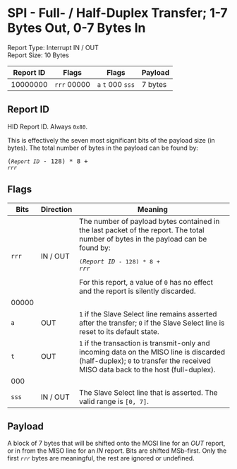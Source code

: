 # SPI - Full- / Half-Duplex Transfer; 1-7 Bytes Out, 0-7 Bytes In
Report Type: Interrupt IN / OUT<br />
Report Size: 10 Bytes

| Report ID | Flags            |  Flags                           | Payload |
|-----------|------------------|----------------------------------|---------|
| 10000000  | `rrr`&nbsp;00000 | `a`&nbsp;`t`&nbsp;000&nbsp;`sss` | 7 bytes |

## Report ID
HID Report ID.  Always `0x80`.

This is effectively the seven most significant bits of the payload size (in bytes).  The total number of bytes in the payload can be found by: <pre>(*`Report ID`* - 128) * 8 + *`rrr`*</pre>

## Flags
| Bits  | Direction | Meaning |
|-------|-----------|---------|
| `rrr` | IN / OUT  | The number of payload bytes contained in the last packet of the report.  The total number of bytes in the payload can be found by: <pre>(*`Report ID`* - 128) * 8 + *`rrr`*</pre>  For this report, a value of `0` has no effect and the report is silently discarded. |
| 00000 |          |                                                                       |
| `a`   | OUT      | `1` if the Slave Select line remains asserted after the transfer; `0` if the Slave Select line is reset to its default state. |
| `t`   | OUT      | `1` if the transaction is transmit-only and incoming data on the MISO line is discarded (half-duplex); `0` to transfer the received MISO data back to the host (full-duplex). |
| 000   |          |                                                                       |
| `sss` | IN / OUT | The Slave Select line that is asserted.  The valid range is `[0, 7]`. |

## Payload
A block of 7 bytes that will be shifted onto the MOSI line for an *OUT* report, or in from the MISO line for an *IN* report.  Bits are shifted MSb-first.  Only the first *`rrr`* bytes are meaningful, the rest are ignored or undefined.
